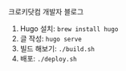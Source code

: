 크로키닷컴 개발자 블로그

1. Hugo 설치: `brew install hugo`
2. 글 작성: `hugo serve`
3. 빌드 해보기: `./build.sh`
4. 배포: `./deploy.sh`
